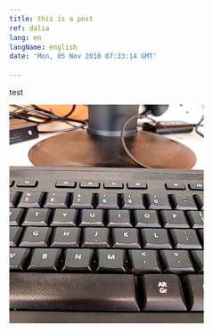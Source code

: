 ```yaml
---
title: this is a post
ref: dalia
lang: en
langName: english
date: 'Mon, 05 Nov 2018 07:33:14 GMT'

---
```


test

![](https://raw.githubusercontent.com/not-dalia/not-dalia.github.io/test/media/15414030270301541403026465_Photo_14d8c7f%20%281%29.jpg)